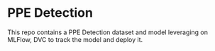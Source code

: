 # PPE Detection

This repo contains a PPE Detection dataset and model 
leveraging on MLFlow, DVC to track the model and deploy it.
